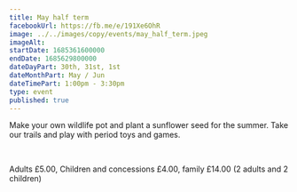 ```yaml
---
title: May half term
facebookUrl: https://fb.me/e/191Xe6OhR
image: ../../images/copy/events/may_half_term.jpeg 
imageAlt: 
startDate: 1685361600000
endDate: 1685629800000
dateDayPart: 30th, 31st, 1st
dateMonthPart: May / Jun
dateTimePart: 1:00pm - 3:30pm
type: event
published: true
---
```

Make your own wildlife pot and plant a sunflower seed for the summer. Take our trails and play with period toys and games.

&nbsp;

Adults £5.00, Children and concessions £4.00, family £14.00 (2 adults and 2 children)

